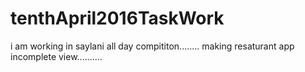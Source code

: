 # tenthApril2016TaskWork
i am working in saylani all day compititon........ making resaturant app incomplete view..........
